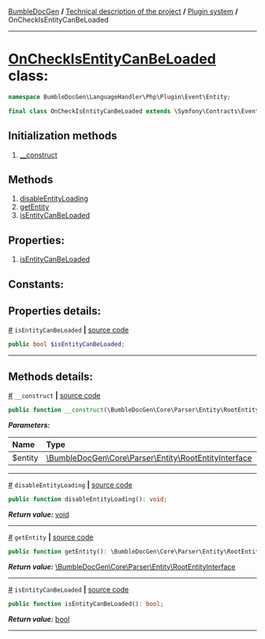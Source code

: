 [BumbleDocGen](../../README.md) **/**
[Technical description of the project](../readme.md) **/**
[Plugin system](../04_pluginSystem.md) **/**
OnCheckIsEntityCanBeLoaded

---


# [OnCheckIsEntityCanBeLoaded](https://github.com/bumble-tech/bumble-doc-gen/blob/master/src/LanguageHandler/Php/Plugin/Event/Entity/OnCheckIsEntityCanBeLoaded.php#L10) class:

```php
namespace BumbleDocGen\LanguageHandler\Php\Plugin\Event\Entity;

final class OnCheckIsEntityCanBeLoaded extends \Symfony\Contracts\EventDispatcher\Event
```

## Initialization methods

1. [__construct](#m-construct) 
## Methods

1. [disableEntityLoading](#mdisableentityloading) 
1. [getEntity](#mgetentity) 
1. [isEntityCanBeLoaded](#misentitycanbeloaded) 
## Properties:

1. [isEntityCanBeLoaded](#pisentitycanbeloaded) 
## Constants:


## Properties details:

<a name="pisentitycanbeloaded" href="#pisentitycanbeloaded">#</a> `isEntityCanBeLoaded`  **|** [source code](https://github.com/bumble-tech/bumble-doc-gen/blob/master/src/LanguageHandler/Php/Plugin/Event/Entity/OnCheckIsEntityCanBeLoaded.php#L12)
```php
public bool $isEntityCanBeLoaded;

```

---
## Methods details:

<a name="m-construct" href="#m-construct">#</a> `__construct`  **|** [source code](https://github.com/bumble-tech/bumble-doc-gen/blob/master/src/LanguageHandler/Php/Plugin/Event/Entity/OnCheckIsEntityCanBeLoaded.php#L14)
```php
public function __construct(\BumbleDocGen\Core\Parser\Entity\RootEntityInterface $entity);
```

***Parameters:***

| Name | Type | Description |
|:-|:-|:-|
$entity | [\BumbleDocGen\Core\Parser\Entity\RootEntityInterface](https://github.com/bumble-tech/bumble-doc-gen/blob/master/src/Core/Parser/Entity/RootEntityInterface.php) | - |

---

<a name="mdisableentityloading" href="#mdisableentityloading">#</a> `disableEntityLoading`  **|** [source code](https://github.com/bumble-tech/bumble-doc-gen/blob/master/src/LanguageHandler/Php/Plugin/Event/Entity/OnCheckIsEntityCanBeLoaded.php#L23)
```php
public function disableEntityLoading(): void;
```

***Return value:*** [void](https://www.php.net/manual/en/language.types.void.php)

---

<a name="mgetentity" href="#mgetentity">#</a> `getEntity`  **|** [source code](https://github.com/bumble-tech/bumble-doc-gen/blob/master/src/LanguageHandler/Php/Plugin/Event/Entity/OnCheckIsEntityCanBeLoaded.php#L18)
```php
public function getEntity(): \BumbleDocGen\Core\Parser\Entity\RootEntityInterface;
```

***Return value:*** [\BumbleDocGen\Core\Parser\Entity\RootEntityInterface](https://github.com/bumble-tech/bumble-doc-gen/blob/master/src/Core/Parser/Entity/RootEntityInterface.php)

---

<a name="misentitycanbeloaded" href="#misentitycanbeloaded">#</a> `isEntityCanBeLoaded`  **|** [source code](https://github.com/bumble-tech/bumble-doc-gen/blob/master/src/LanguageHandler/Php/Plugin/Event/Entity/OnCheckIsEntityCanBeLoaded.php#L28)
```php
public function isEntityCanBeLoaded(): bool;
```

***Return value:*** [bool](https://www.php.net/manual/en/language.types.boolean.php)

---
